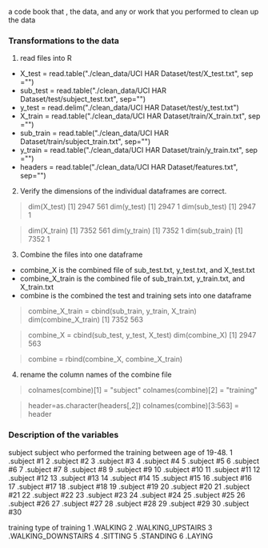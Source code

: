 a code book that , the data, and any  or work that you performed to clean up the data 

### Transformations to the data

1. read files into R 
* X_test = read.table("./clean_data/UCI HAR Dataset/test/X_test.txt", sep ="")
* sub_test = read.table("./clean_data/UCI HAR Dataset/test/subject_test.txt", sep="")
* y_test = read.delim("./clean_data/UCI HAR Dataset/test/y_test.txt")
* X_train = read.table("./clean_data/UCI HAR Dataset/train/X_train.txt", sep ="")
* sub_train = read.table("./clean_data/UCI HAR Dataset/train/subject_train.txt", sep="")
* y_train = read.table("./clean_data/UCI HAR Dataset/train/y_train.txt", sep ="")
* headers = read.table("./clean_data/UCI HAR Dataset/features.txt", sep="")

2. Verify the dimensions of the individual dataframes are correct.
> dim(X_test)
[1] 2947  561
>dim(y_test)
[1] 2947   1
> dim(sub_test)
[1] 2947    1

> dim(X_train)
[1] 7352  561
> dim(y_train)
[1] 7352    1
> dim(sub_train)
[1] 7352    1

3. Combine the files into one dataframe
* combine_X is the combined file of sub_test.txt, y_test.txt, and  X_test.txt 
* combine_X_train is the combined file of sub_train.txt, y_train.txt, and X_train.txt 
* combine is the combined the test and training sets into one dataframe 

> combine_X_train = cbind(sub_train, y_train, X_train)
> dim(combine_X_train)
[1] 7352  563

> combine_X = cbind(sub_test, y_test, X_test)
> dim(combine_X)
[1] 2947  563

>combine = rbind(combine_X, combine_X_train)



4.  rename the column names of the combine file

> colnames(combine)[1] = "subject"
> colnames(combine)[2] = "training"

> header=as.character(headers[,2])
> colnames(combine)[3:563] = header


### Description of the variables

subject
        subject who performed the training between age of 19-48.
        1 .subject #1
        2 .subject #2
        3 .subject #3
        4 .subject #4
        5 .subject #5
        6 .subject #6
        7 .subject #7
        8 .subject #8
        9 .subject #9
        10 .subject #10
        11 .subject #11
        12 .subject #12
        13 .subject #13
        14 .subject #14
        15 .subject #15
        16 .subject #16
        17 .subject #17
        18 .subject #18
        19 .subject #19
        20 .subject #20
        21 .subject #21
        22 .subject #22
        23 .subject #23
        24 .subject #24
        25 .subject #25
        26 .subject #26
        27 .subject #27
        28 .subject #28
        29 .subject #29
        30 .subject #30
        
        
training 
        type of training 
        1 .WALKING
        2 .WALKING_UPSTAIRS
        3 .WALKING_DOWNSTAIRS
        4 .SITTING
        5 .STANDING
        6 .LAYING
        
        
        